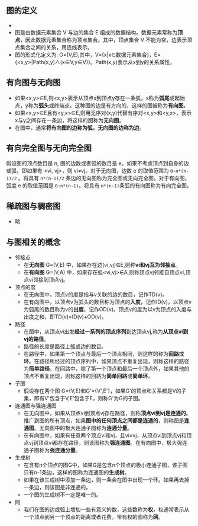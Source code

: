 

## 图的定义
-
- 图是由数据元素集合 V 与边的集合 E 组成的数据结构。数据元素常称为**顶点**，因此数据元素集合称为顶点集合。其中，顶点集合 V 不能为空，边表示顶点集合之间的关系，用连线表示。
- 图的形式化定义为: G=(V,E),其中，V={x|x∈数据元素集合}，E={<x,y>|Path(x,y)∧(x∈V,y∈V)}。Path(x,y)表示从x到y的关系属性。

## 有向图与无向图
- 如果<x,y>∈E,则<x,y>表示从顶点x到顶点y存在一条弧，x称为**弧尾**或起始点，y称为**弧头**或终端点。这种图的边是有方向的，这样的图被称为**有向图**。
- 如果<x,y>∈E且有<y,x>∈E,则用无序对(x,y)代替有序对<x,y>和<y,x>，表示x与y之间存在一条边，将这样的图称为**无向图**。
- 在图中，通常**将有向图的边称为弧，无向图的边称为边**。

## 有向完全图与无向完全图
假设图的顶点数目是 n, 图的边数或者弧的数目是 e。如果不考虑顶点到自身的边或弧，即如果有 <vi, vj>，则 vi≠vj。对于无向图，边数 e 的取值范围为 `0~n*(n-1)/2` 。将具有 `n*(n-1)/2` 条边的无向图称为完全图或无向完全图。对于有向图，弧度 e 的取值范围是 `0~n*(n-1)`。将具有 `n*(n-1)`条弧的有向图称为有向完全图。

## 稀疏图与稠密图
- 略

## 与图相关的概念
- 邻接点
    + 在**无向图** G=(V,E) 中，如果存在边(vi,vj)∈E,则称**vi和vj互为邻接点**。
    + 在**有向图** G=(V,A) 中，如果存在弧<vi,vj>∈A,则称顶点vj邻接自顶点vi,顶点vi邻接到顶点vj。
- 顶点的度
    + 在无向图中，顶点v的度是指与v关联的边的数目，记作TD(v)。
    + 在有向图中，以顶点v为弧头的数目称为顶点的**入度**，记作ID(v)，以顶点v为弧尾的数目称为v的**出度**，记作OD(v)。顶点v的度为以v为顶点的入度与出度之和，即TD(v)=ID(v)+OD(v)。
- 路径
    + 在图中，从顶点vi出发**经过一系列的顶点序列**到达顶点vj,称为**从顶点vi到vj的路径**。
    + 路径的长度是路径上弧或边的数目。
    + 在路径中，如果第一个顶点与最后一个顶点相同，则这样的称为**回路**或**环**。在路径所经过的顶点序列中，如果顶点不重复出现，则称这样的路径为**简单路径**。在回路中，除了第一个顶点和最后一个顶点外，如果其他的顶点不重复出现，则称这样的回路为**简单回路**或**简单环**。
- 子图
    + 假设存在两个图 G={V,E}和G'={V',E'}，如果G'的顶点和关系都是V的子集，即有V'包含于V,E’包含于E，则称G'为G的子图。
- 连通图与强连通图
    + 在无向图中，如果从顶点vi到顶点vj存在路径，则称**顶点vi到vj是连通的**。推广到图的所有顶点，如果**图中的任何顶点之间都是连通的**，则称图是**连通图**。无向图中的极大连通子图称为**连通分量**。
    + 在有向图中，如果有任意两个顶点vi和vj，且vi≠vj，从顶点vi到顶点vj和顶点vj到顶点vi都存在路径，则该图称为**强连通图**。在有向图中，极大强连通子图称为**强连通分量**。
- 生成树
    + 在含有n个顶点的图G中，如果G是包含n个顶点的极小连通子图，该子图只有n-1条边，这样的图称为连通图的**生成树**。
    + 如果在该生成树中添加一条边，则一条会在图中出现一个环。如果再去掉一条边，则该图是非连通的。
    + 一个图的生成树不一定是唯一的。
- 网
    + 我们在图的边或弧上增加一些有意义的数，这些数称为**权**，权通常表示从一个顶点到另一个顶点的距离或者花费，带有权的图称为**网**。

